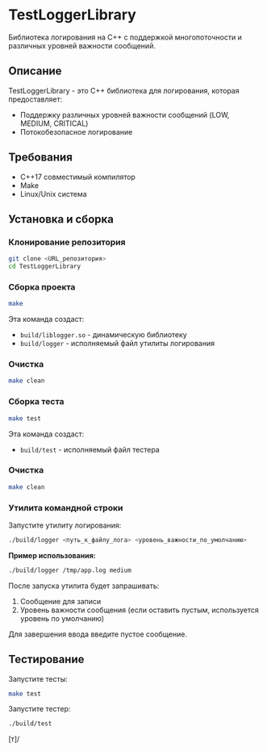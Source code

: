 # TestLoggerLibrary

Библиотека логирования на C++ с поддержкой многопоточности и различных уровней важности сообщений.

## Описание

TestLoggerLibrary - это C++ библиотека для логирования, которая предоставляет:
- Поддержку различных уровней важности сообщений (LOW, MEDIUM, CRITICAL)
- Потокобезопасное логирование

## Требования

- C++17 совместимый компилятор
- Make
- Linux/Unix система

## Установка и сборка

### Клонирование репозитория

```bash
git clone <URL_репозитория>
cd TestLoggerLibrary
```

### Сборка проекта

```bash
make
```

Эта команда создаст:
- `build/liblogger.so` - динамическую библиотеку
- `build/logger` - исполняемый файл утилиты логирования

### Очистка

```bash
make clean
```

### Сборка теста

```bash
make test
```

Эта команда создаст:
- `build/test` - исполняемый файл тестера

### Очистка

```bash
make clean
```

### Утилита командной строки

Запустите утилиту логирования:

```bash
./build/logger <путь_к_файлу_лога> <уровень_важности_по_умолчанию>
```

**Пример использования:**
```bash
./build/logger /tmp/app.log medium
```

После запуска утилита будет запрашивать:
1. Сообщение для записи
2. Уровень важности сообщения (если оставить пустым, используется уровень по умолчанию)

Для завершения ввода введите пустое сообщение.

## Тестирование

Запустите тесты:

```bash
make test
```

Запустите тестер:

```bash
./build/test
```


\[т]/